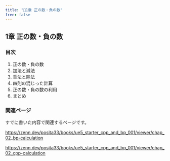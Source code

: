 ```yaml
---
title: "🔽1章 正の数・負の数"
free: false
---
```


## 1章 正の数・負の数


### 目次

1. 正の数・負の数
2. 加法と減法
3. 乗法と除法
4. 四則の混じった計算
5. 正の数・負の数の利用
6. まとめ

### 関連ページ

すでに書いた内容で関連するページです。

https://zenn.dev/posita33/books/ue5_starter_cpp_and_bp_001/viewer/chap_02_bp-calculation

https://zenn.dev/posita33/books/ue5_starter_cpp_and_bp_001/viewer/chap_02_cpp-calculation


